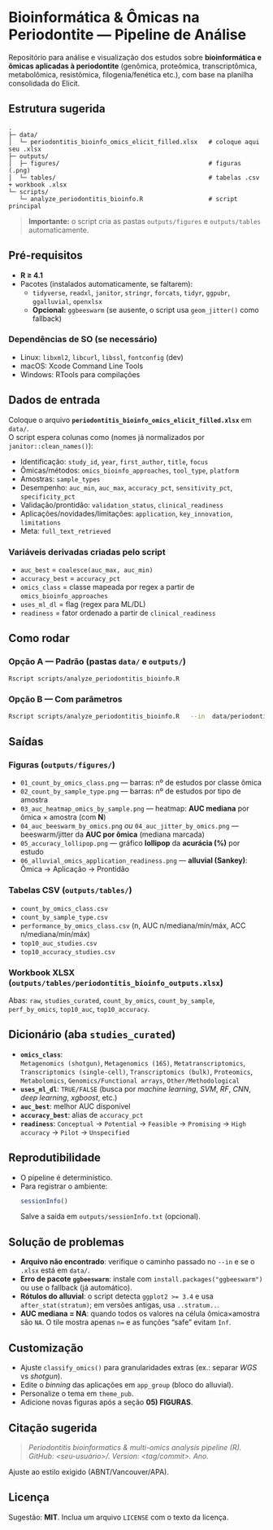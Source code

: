 # Bioinformática & Ômicas na Periodontite — Pipeline de Análise

Repositório para análise e visualização dos estudos sobre **bioinformática e ômicas aplicadas à periodontite** (genômica, proteômica, transcriptômica, metabolômica, resistômica, filogenia/fenética etc.), com base na planilha consolidada do Elicit.

## Estrutura sugerida

```
.
├─ data/
│  └─ periodontitis_bioinfo_omics_elicit_filled.xlsx   # coloque aqui seu .xlsx
├─ outputs/
│  ├─ figures/                                         # figuras (.png)
│  └─ tables/                                          # tabelas .csv + workbook .xlsx
└─ scripts/
   └─ analyze_periodontitis_bioinfo.R                  # script principal
```

> **Importante:** o script cria as pastas `outputs/figures` e `outputs/tables` automaticamente.

## Pré-requisitos

- **R ≥ 4.1**  
- Pacotes (instalados automaticamente, se faltarem):
  - `tidyverse`, `readxl`, `janitor`, `stringr`, `forcats`, `tidyr`,
    `ggpubr`, `ggalluvial`, `openxlsx`
  - **Opcional:** `ggbeeswarm` (se ausente, o script usa `geom_jitter()` como fallback)

### Dependências de SO (se necessário)

- Linux: `libxml2`, `libcurl`, `libssl`, `fontconfig` (dev)
- macOS: Xcode Command Line Tools
- Windows: RTools para compilações

## Dados de entrada

Coloque o arquivo **`periodontitis_bioinfo_omics_elicit_filled.xlsx`** em `data/`.  
O script espera colunas como (nomes já normalizados por `janitor::clean_names()`):

- Identificação: `study_id`, `year`, `first_author`, `title`, `focus`
- Ômicas/métodos: `omics_bioinfo_approaches`, `tool_type`, `platform`
- Amostras: `sample_types`
- Desempenho: `auc_min`, `auc_max`, `accuracy_pct`, `sensitivity_pct`, `specificity_pct`
- Validação/prontidão: `validation_status`, `clinical_readiness`
- Aplicações/novidades/limitações: `application`, `key_innovation`, `limitations`
- Meta: `full_text_retrieved`

### Variáveis derivadas criadas pelo script

- `auc_best` = `coalesce(auc_max, auc_min)`
- `accuracy_best` = `accuracy_pct`
- `omics_class` = classe mapeada por regex a partir de `omics_bioinfo_approaches`
- `uses_ml_dl` = flag (regex para ML/DL)
- `readiness` = fator ordenado a partir de `clinical_readiness`

## Como rodar

### Opção A — Padrão (pastas `data/` e `outputs/`)
```bash
Rscript scripts/analyze_periodontitis_bioinfo.R
```

### Opção B — Com parâmetros
```bash
Rscript scripts/analyze_periodontitis_bioinfo.R   --in  data/periodontitis_bioinfo_omics_elicit_filled.xlsx   --out outputs
```

## Saídas

### Figuras (`outputs/figures/`)

- `01_count_by_omics_class.png` — barras: nº de estudos por classe ômica  
- `02_count_by_sample_type.png` — barras: nº de estudos por tipo de amostra  
- `03_auc_heatmap_omics_by_sample.png` — heatmap: **AUC mediana** por ômica × amostra (com **N**)  
- `04_auc_beeswarm_by_omics.png` *ou* `04_auc_jitter_by_omics.png` — beeswarm/jitter da **AUC por ômica** (mediana marcada)  
- `05_accuracy_lollipop.png` — gráfico **lollipop** da **acurácia (%)** por estudo  
- `06_alluvial_omics_application_readiness.png` — **alluvial (Sankey)**: Ômica → Aplicação → Prontidão

### Tabelas CSV (`outputs/tables/`)

- `count_by_omics_class.csv`  
- `count_by_sample_type.csv`  
- `performance_by_omics_class.csv` (n, AUC n/mediana/mín/máx, ACC n/mediana/mín/máx)  
- `top10_auc_studies.csv`  
- `top10_accuracy_studies.csv`

### Workbook XLSX (`outputs/tables/periodontitis_bioinfo_outputs.xlsx`)

Abas: `raw`, `studies_curated`, `count_by_omics`, `count_by_sample`,  
`perf_by_omics`, `top10_auc`, `top10_accuracy`.

## Dicionário (aba `studies_curated`)

- **`omics_class`**:  
  `Metagenomics (shotgun)`, `Metagenomics (16S)`, `Metatranscriptomics`,  
  `Transcriptomics (single-cell)`, `Transcriptomics (bulk)`, `Proteomics`,  
  `Metabolomics`, `Genomics/Functional arrays`, `Other/Methodological`
- **`uses_ml_dl`**: `TRUE/FALSE` (busca por *machine learning*, *SVM*, *RF*, *CNN*, *deep learning*, *xgboost*, etc.)
- **`auc_best`**: melhor AUC disponível
- **`accuracy_best`**: alias de `accuracy_pct`
- **`readiness`**: `Conceptual` → `Potential` → `Feasible` → `Promising` → `High accuracy` → `Pilot` → `Unspecified`

## Reprodutibilidade

- O pipeline é determinístico.  
- Para registrar o ambiente:
  ```r
  sessionInfo()
  ```
  Salve a saída em `outputs/sessionInfo.txt` (opcional).

## Solução de problemas

- **Arquivo não encontrado**: verifique o caminho passado no `--in` e se o `.xlsx` está em `data/`.  
- **Erro de pacote `ggbeeswarm`**: instale com `install.packages("ggbeeswarm")` ou use o fallback (já automático).  
- **Rótulos do alluvial**: o script detecta `ggplot2 >= 3.4` e usa `after_stat(stratum)`; em versões antigas, usa `..stratum..`.  
- **AUC mediana = NA**: quando todos os valores na célula ômica×amostra são `NA`. O tile mostra apenas `n=` e as funções “safe” evitam `Inf`.

## Customização

- Ajuste `classify_omics()` para granularidades extras (ex.: separar *WGS* vs *shotgun*).  
- Edite o *binning* das aplicações em `app_group` (bloco do alluvial).  
- Personalize o tema em `theme_pub`.  
- Adicione novas figuras após a seção **05) FIGURAS**.

## Citação sugerida

> *Periodontitis bioinformatics & multi-omics analysis pipeline (R). GitHub: <seu-usuário>/<seu-repo>. Version: <tag/commit>. Ano.*

Ajuste ao estilo exigido (ABNT/Vancouver/APA).

## Licença

Sugestão: **MIT**. Inclua um arquivo `LICENSE` com o texto da licença.
